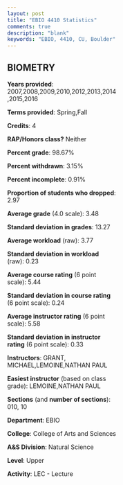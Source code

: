 ```yaml
---
layout: post
title: "EBIO 4410 Statistics"
comments: true
description: "blank"
keywords: "EBIO, 4410, CU, Boulder"
--- 
```

<head>
<script src="https://ajax.googleapis.com/ajax/libs/jquery/2.1.3/jquery.min.js"></script>
<script src="https://dl.dropboxusercontent.com/s/pc42nxpaw1ea4o9/highcharts.js?dl=0"></script>
<!-- <script src="../assets/js/highcharts.js"></script> -->
<style type="text/css">@font-face {
	font-family: "Bebas Neue";
	src: url(https://www.filehosting.org/file/details/544349/BebasNeue%20Regular.otf) format("opentype");
	}
	h1.Bebas { 
		font-family: "Bebas Neue", Verdana, Tahoma;
	}
</style>
</head>
<body>
	<div id="container" style="float: right; width: 45%; height: 88%; margin-left: 2.5%; margin-right: 2.5%;"></div>
	<script language="JavaScript">
		$(document).ready(function() {
		var chart = {type: 'column'};
		var title = {text: 'Grade Distribution'};
		var xAxis = {categories: ['A','B','C','D','F'],crosshair: true};
		var yAxis = {min: 0,title: {text: 'Percentage'}};
		var tooltip = {headerFormat: '<center><b><span style="font-size:20px">{point.key}</span></b></center>',
		               pointFormat: '<td style="padding:0"><b>{point.y:.1f}%</b></td>',
		               footerFormat: '</table>',shared: true,useHTML: true};
		var plotOptions = {column: {pointPadding: 0.0,borderWidth: 0}};  
		var credits = {enabled: false};var series= [{name: 'Percent',data: [60.62,32.64,4.66,1.04,1.04,]}];
		var json = {};
		json.chart = chart;
		json.title = title;
		json.tooltip = tooltip;
		json.xAxis = xAxis;
		json.yAxis = yAxis;  
		json.series = series;
		json.plotOptions = plotOptions;  
		json.credits = credits;
		$('#container').highcharts(json);
	});
	</script>
</body>
			   
## BIOMETRY

**Years provided**: 2007,2008,2009,2010,2012,2013,2014,2015,2016

**Terms provided**: Spring,Fall

**Credits**: 4

**RAP/Honors class?** Neither

**Percent grade**: 98.67%

**Percent withdrawn**: 3.15%

**Percent incomplete**: 0.91%

**Proportion of students who dropped**: 2.97

**Average grade** (4.0 scale): 3.48

**Standard deviation in grades**: 13.27

**Average workload** (raw): 3.77

**Standard deviation in workload** (raw): 0.23

**Average course rating** (6 point scale): 5.44

**Standard deviation in course rating** (6 point scale): 0.24

**Average instructor rating** (6 point scale): 5.58

**Standard deviation in instructor rating** (6 point scale): 0.33

**Instructors**: GRANT, MICHAEL,LEMOINE,NATHAN PAUL

**Easiest instructor** (based on class grade): LEMOINE,NATHAN PAUL

**Sections** (and **number of sections**): 010, 10

**Department**: EBIO

**College**: College of Arts and Sciences

**A&S Division**: Natural Science

**Level**: Upper

**Activity**: LEC - Lecture